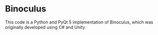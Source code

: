 # Binoculus
This code is a Python and PyQt 5 implementation of Binoculus, which was originally developed using C# and Unity
